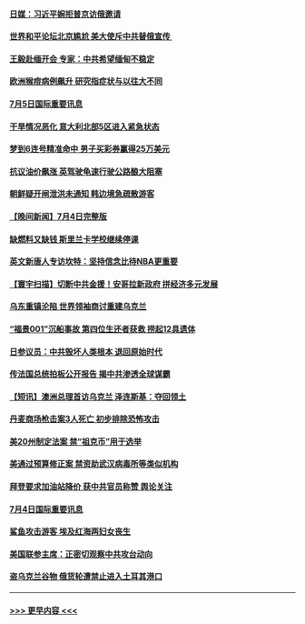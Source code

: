 #### [日媒：习近平婉拒普京访俄邀请](../pages/prog202/a103471995.md?t=07060151) 
#### [世界和平论坛北京尴尬 美大使斥中共替俄宣传 ](../pages/prog202/a103471898.md?t=07060151) 
#### [王毅赴缅开会 专家：中共希望缅甸不稳定](../pages/prog202/a103471891.md?t=07060151) 
#### [欧洲猴痘病例飙升 研究指症状与以往大不同](../pages/prog202/a103471881.md?t=07060151) 
#### [7月5日国际重要讯息](../pages/prog202/a103471867.md?t=07060151) 
#### [干旱情况恶化 意大利北部5区进入紧急状态](../pages/prog202/a103471847.md?t=07060151) 
#### [梦到6连号精准命中 男子买彩券赢得25万美元](../pages/prog202/a103471834.md?t=07060151) 
#### [抗议油价飙涨 英驾驶龟速行驶公路酿大阻塞](../pages/prog202/a103471808.md?t=07060151) 
#### [朝鲜疑开闸泄洪未通知 韩边境急疏散游客](../pages/prog202/a103471801.md?t=07060151) 
#### [【晚间新闻】7月4日完整版](../pages/prog202/a103471663.md?t=07060151) 
#### [缺燃料又缺钱 斯里兰卡学校继续停课](../pages/prog202/a103471736.md?t=07060151) 
#### [英文新唐人专访坎特：坚持信念比待NBA更重要](../pages/prog202/a103471689.md?t=07060151) 
#### [【寰宇扫描】切断中共金援！安哥拉新政府 拼经济多元发展](../pages/prog202/a103471608.md?t=07060151) 
#### [乌东重镇沦陷 世界领袖商讨重建乌克兰](../pages/prog202/a103471597.md?t=07060151) 
#### [“福景001”沉船事故 第四位生还者获救 捞起12具遗体](../pages/prog202/a103471618.md?t=07060151) 
#### [日参议员：中共毁坏人类根本 退回原始时代](../pages/prog202/a103471454.md?t=07060151) 
#### [传法国总统拍板公开报告 揭中共渗透全球谋霸](../pages/prog202/a103471448.md?t=07060151) 
#### [【短讯】澳洲总理首访乌克兰 泽连斯基：夺回领土](../pages/prog202/a103471460.md?t=07060151) 
#### [丹麦商场枪击案3人死亡 初步排除恐怖攻击](../pages/prog202/a103471465.md?t=07060151) 
#### [美20州制定法案 禁“祖克币”用于选举](../pages/prog202/a103471241.md?t=07060151) 
#### [美通过预算修正案 禁资助武汉病毒所等类似机构](../pages/prog202/a103471254.md?t=07060151) 
#### [拜登要求加油站降价 获中共官员称赞 舆论关注](../pages/prog202/a103471269.md?t=07060151) 
#### [7月4日国际重要讯息](../pages/prog202/a103471201.md?t=07060151) 
#### [鲨鱼攻击游客 埃及红海两妇女丧生](../pages/prog202/a103471139.md?t=07060151) 
#### [美国联参主席：正密切观察中共攻台动向](../pages/prog202/a103471128.md?t=07060151) 
#### [盗乌克兰谷物 俄货轮遭禁止进入土耳其港口](../pages/prog202/a103471093.md?t=07060151) 

----
#### [ >>> 更早内容 <<< ](../indexes/prog202-earlier.md)
